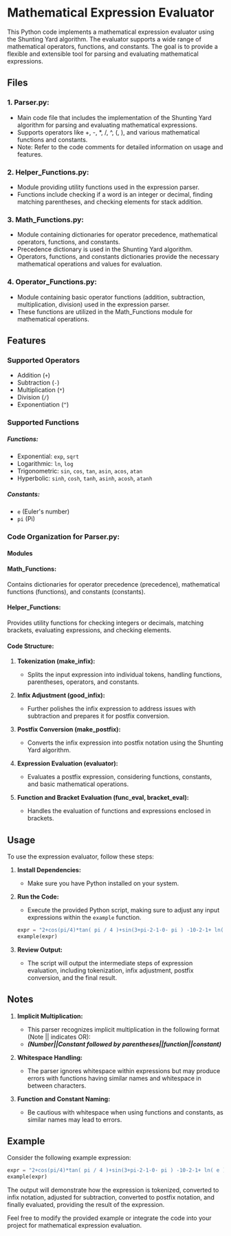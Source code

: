 # Mathematical Expression Evaluator

This Python code implements a mathematical expression evaluator using the Shunting Yard algorithm. The evaluator supports a wide range of mathematical operators, functions, and constants. The goal is to provide a flexible and extensible tool for parsing and evaluating mathematical expressions. 

## Files

### 1. **Parser.py:**
   - Main code file that includes the implementation of the Shunting Yard algorithm for parsing and evaluating mathematical expressions.
   - Supports operators like +, -, *, /, ^, (, ), and various mathematical functions and constants.
   - Note: Refer to the code comments for detailed information on usage and features.

### 2. **Helper_Functions.py:**
   - Module providing utility functions used in the expression parser.
   - Functions include checking if a word is an integer or decimal, finding matching parentheses, and checking elements for stack addition.

### 3. **Math_Functions.py:**
   - Module containing dictionaries for operator precedence, mathematical operators, functions, and constants.
   - Precedence dictionary is used in the Shunting Yard algorithm.
   - Operators, functions, and constants dictionaries provide the necessary mathematical operations and values for evaluation.

### 4. **Operator_Functions.py:**
   - Module containing basic operator functions (addition, subtraction, multiplication, division) used in the expression parser.
   - These functions are utilized in the Math_Functions module for mathematical operations.


## Features

### Supported Operators

- Addition (`+`)
- Subtraction (`-`)
- Multiplication (`*`)
- Division (`/`)
- Exponentiation (`^`)

### Supported Functions

##### Functions:
- Exponential: `exp`, `sqrt`
- Logarithmic: `ln`, `log`
- Trigonometric: `sin`, `cos`, `tan`, `asin`, `acos`, `atan`
- Hyperbolic: `sinh`, `cosh`, `tanh`, `asinh`, `acosh`, `atanh`

##### Constants:
- `e` (Euler's number)
- `pi` (Pi)

### Code Organization for Parser.py:
#### Modules
#### Math_Functions:
  Contains dictionaries for operator precedence (precedence), mathematical functions (functions), and constants (constants).
#### Helper_Functions:
  Provides utility functions for checking integers or decimals, matching brackets, evaluating expressions, and checking elements.


#### Code Structure:

1. **Tokenization (make_infix):**
   - Splits the input expression into individual tokens, handling functions, parentheses, operators, and constants.

2. **Infix Adjustment (good_infix):**
   - Further polishes the infix expression to address issues with subtraction and prepares it for postfix conversion.

3. **Postfix Conversion (make_postfix):**
   - Converts the infix expression into postfix notation using the Shunting Yard algorithm.

4. **Expression Evaluation (evaluator):**
   - Evaluates a postfix expression, considering functions, constants, and basic mathematical operations.

5. **Function and Bracket Evaluation (func_eval, bracket_eval):**
   - Handles the evaluation of functions and expressions enclosed in brackets.

  
## Usage

To use the expression evaluator, follow these steps:

1. **Install Dependencies:**
   - Make sure you have Python installed on your system.

2. **Run the Code:**
   - Execute the provided Python script, making sure to adjust any input expressions within the `example` function.

   ```python
   expr = "2+cos(pi/4)*tan( pi / 4 )+sin(3+pi-2-1-0- pi ) -10-2-1+ ln( e ) - log( 1  0 . 0 ^ 1 0 . 0)"
   example(expr)
   ```

3. **Review Output:**
   - The script will output the intermediate steps of expression evaluation, including tokenization, infix adjustment, postfix conversion, and the final result.

## Notes

1. **Implicit Multiplication:**
   - This parser recognizes implicit multiplication in the following format (Note || indicates OR):
   - ***(Number||Constant followed by parentheses||function||constant)***

2. **Whitespace Handling:**
   - The parser ignores whitespace within expressions but may produce errors with functions having similar names and whitespace in between characters.

3. **Function and Constant Naming:**
   - Be cautious with whitespace when using functions and constants, as similar names may lead to errors.

## Example

Consider the following example expression:

```python
expr = "2+cos(pi/4)*tan( pi / 4 )+sin(3+pi-2-1-0- pi ) -10-2-1+ ln( e ) - log( 1  0 . 0 ^ 1 0 . 0)"
example(expr)
```

The output will demonstrate how the expression is tokenized, converted to infix notation, adjusted for subtraction, converted to postfix notation, and finally evaluated, providing the result of the expression.

Feel free to modify the provided example or integrate the code into your project for mathematical expression evaluation.
